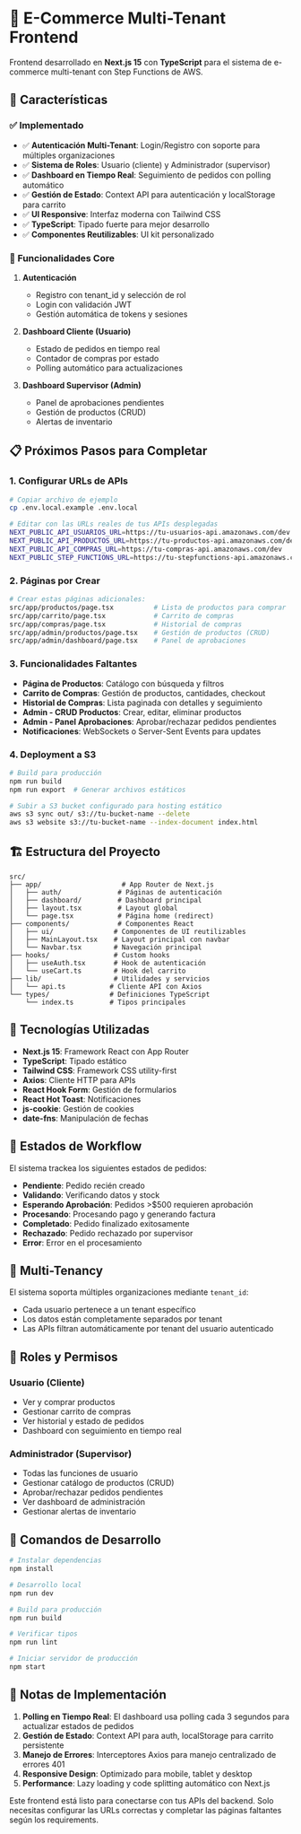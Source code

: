 # 🛒 E-Commerce Multi-Tenant Frontend

Frontend desarrollado en **Next.js 15** con **TypeScript** para el sistema de e-commerce multi-tenant con Step Functions de AWS.

## 🚀 Características

### ✅ Implementado

-   ✅ **Autenticación Multi-Tenant**: Login/Registro con soporte para múltiples organizaciones
-   ✅ **Sistema de Roles**: Usuario (cliente) y Administrador (supervisor)
-   ✅ **Dashboard en Tiempo Real**: Seguimiento de pedidos con polling automático
-   ✅ **Gestión de Estado**: Context API para autenticación y localStorage para carrito
-   ✅ **UI Responsive**: Interfaz moderna con Tailwind CSS
-   ✅ **TypeScript**: Tipado fuerte para mejor desarrollo
-   ✅ **Componentes Reutilizables**: UI kit personalizado

### 🔄 Funcionalidades Core

1. **Autenticación**

    - Registro con tenant_id y selección de rol
    - Login con validación JWT
    - Gestión automática de tokens y sesiones

2. **Dashboard Cliente (Usuario)**

    - Estado de pedidos en tiempo real
    - Contador de compras por estado
    - Polling automático para actualizaciones

3. **Dashboard Supervisor (Admin)**
    - Panel de aprobaciones pendientes
    - Gestión de productos (CRUD)
    - Alertas de inventario

## 📋 Próximos Pasos para Completar

### 1. Configurar URLs de APIs

```bash
# Copiar archivo de ejemplo
cp .env.local.example .env.local

# Editar con las URLs reales de tus APIs desplegadas
NEXT_PUBLIC_API_USUARIOS_URL=https://tu-usuarios-api.amazonaws.com/dev
NEXT_PUBLIC_API_PRODUCTOS_URL=https://tu-productos-api.amazonaws.com/dev
NEXT_PUBLIC_API_COMPRAS_URL=https://tu-compras-api.amazonaws.com/dev
NEXT_PUBLIC_STEP_FUNCTIONS_URL=https://tu-stepfunctions-api.amazonaws.com/dev
```

### 2. Páginas por Crear

```bash
# Crear estas páginas adicionales:
src/app/productos/page.tsx          # Lista de productos para comprar
src/app/carrito/page.tsx            # Carrito de compras
src/app/compras/page.tsx            # Historial de compras
src/app/admin/productos/page.tsx    # Gestión de productos (CRUD)
src/app/admin/dashboard/page.tsx    # Panel de aprobaciones
```

### 3. Funcionalidades Faltantes

-   **Página de Productos**: Catálogo con búsqueda y filtros
-   **Carrito de Compras**: Gestión de productos, cantidades, checkout
-   **Historial de Compras**: Lista paginada con detalles y seguimiento
-   **Admin - CRUD Productos**: Crear, editar, eliminar productos
-   **Admin - Panel Aprobaciones**: Aprobar/rechazar pedidos pendientes
-   **Notificaciones**: WebSockets o Server-Sent Events para updates

### 4. Deployment a S3

```bash
# Build para producción
npm run build
npm run export  # Generar archivos estáticos

# Subir a S3 bucket configurado para hosting estático
aws s3 sync out/ s3://tu-bucket-name --delete
aws s3 website s3://tu-bucket-name --index-document index.html
```

## 🏗️ Estructura del Proyecto

```
src/
├── app/                    # App Router de Next.js
│   ├── auth/              # Páginas de autenticación
│   ├── dashboard/         # Dashboard principal
│   ├── layout.tsx         # Layout global
│   └── page.tsx           # Página home (redirect)
├── components/            # Componentes React
│   ├── ui/               # Componentes de UI reutilizables
│   ├── MainLayout.tsx    # Layout principal con navbar
│   └── Navbar.tsx        # Navegación principal
├── hooks/                # Custom hooks
│   ├── useAuth.tsx       # Hook de autenticación
│   └── useCart.ts        # Hook del carrito
├── lib/                  # Utilidades y servicios
│   └── api.ts           # Cliente API con Axios
└── types/               # Definiciones TypeScript
    └── index.ts         # Tipos principales
```

## 🔧 Tecnologías Utilizadas

-   **Next.js 15**: Framework React con App Router
-   **TypeScript**: Tipado estático
-   **Tailwind CSS**: Framework CSS utility-first
-   **Axios**: Cliente HTTP para APIs
-   **React Hook Form**: Gestión de formularios
-   **React Hot Toast**: Notificaciones
-   **js-cookie**: Gestión de cookies
-   **date-fns**: Manipulación de fechas

## 🚦 Estados de Workflow

El sistema trackea los siguientes estados de pedidos:

-   **Pendiente**: Pedido recién creado
-   **Validando**: Verificando datos y stock
-   **Esperando Aprobación**: Pedidos >$500 requieren aprobación
-   **Procesando**: Procesando pago y generando factura
-   **Completado**: Pedido finalizado exitosamente
-   **Rechazado**: Pedido rechazado por supervisor
-   **Error**: Error en el procesamiento

## 📱 Multi-Tenancy

El sistema soporta múltiples organizaciones mediante `tenant_id`:

-   Cada usuario pertenece a un tenant específico
-   Los datos están completamente separados por tenant
-   Las APIs filtran automáticamente por tenant del usuario autenticado

## 🔐 Roles y Permisos

### Usuario (Cliente)

-   Ver y comprar productos
-   Gestionar carrito de compras
-   Ver historial y estado de pedidos
-   Dashboard con seguimiento en tiempo real

### Administrador (Supervisor)

-   Todas las funciones de usuario
-   Gestionar catálogo de productos (CRUD)
-   Aprobar/rechazar pedidos pendientes
-   Ver dashboard de administración
-   Gestionar alertas de inventario

## 🚀 Comandos de Desarrollo

```bash
# Instalar dependencias
npm install

# Desarrollo local
npm run dev

# Build para producción
npm run build

# Verificar tipos
npm run lint

# Iniciar servidor de producción
npm start
```

## 📝 Notas de Implementación

1. **Polling en Tiempo Real**: El dashboard usa polling cada 3 segundos para actualizar estados de pedidos
2. **Gestión de Estado**: Context API para auth, localStorage para carrito persistente
3. **Manejo de Errores**: Interceptores Axios para manejo centralizado de errores 401
4. **Responsive Design**: Optimizado para mobile, tablet y desktop
5. **Performance**: Lazy loading y code splitting automático con Next.js

Este frontend está listo para conectarse con tus APIs del backend. Solo necesitas configurar las URLs correctas y completar las páginas faltantes según los requirements.
